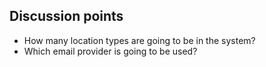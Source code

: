 ## Discussion points
- How many location types are going to be in the system?
- Which email provider is going to be used?